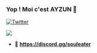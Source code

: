 ###  Yop ! Moi c'est AYZUN 👋

[![Twitter](https://img.shields.io/twitter/follow/ayzuntv?color=1DA1F2&logo=twitter&style=for-the-badge)](https://twitter.com/intent/follow?original_referer=https%3A%2F%2Fgithub.com%2Fashikoo&screen_name=ayzuntv)

<a href="https://www.buymeacoffee.com/ayzun"><img src="https://img.buymeacoffee.com/button-api/?text=Soutienmoi !&emoji=&slug=ayzun&button_colour=FFDD00&font_colour=000000&font_family=Cookie&outline_colour=000000&coffee_colour=ffffff"></a>

- 🌵 **https://discord.gg/souleater**
